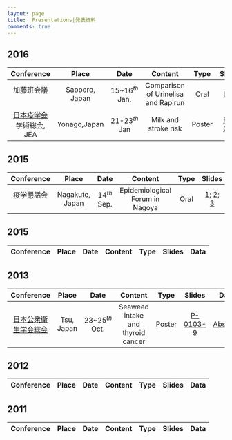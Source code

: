 ```yaml
---
layout: page
title:  Presentations|発表資料
comments: true
---
```


## 2016 

| Conference  | Place         |  Date             | Content                         | Type           |  Slides                | Data |
|:-------------------:|:-------------:|:-----------------:|:------------------------------------:|:--------------:|:----------------:|------|
|加藤班会議  　　　   | Sapporo, Japan| 15~16$^{th}$ Jan. | Comparison of Urinelisa and Rapirun  | Oral  |[Link](http://rpubs.com/winterwang/sapporo)||
|[日本疫学会](http://jeaweb.jp/)学術総会, JEA|Yonago,Japan| 21-23$^{th}$ Jan | Milk and stroke risk| Poster  |[P1-027](http://winterwang.github.io/files/2016_JEA_Milk_stroke.html)| [Abstract](http://winterwang.github.io/files/2016_JEA_Milk_stroke.pdf)|



## 2015

|Conference  | Place          |  Date          | Content                              | Type           |  Slides                | Data|
|:-------------------:|:--------------:|:--------------:|:------------------------------------:|:--------------:|:----------------------:|------|
|疫学懇話会  　　　   | Nagakute, Japan| 14$^{th}$  Sep.| Epidemiological Forum in Nagoya      | Oral| [1](http://winterwang.github.io/epi-forum/#1); [2](http://rpubs.com/winterwang/epi-forum-2); [3](http://rpubs.com/winterwang/epi-forum-3)||


## 2015

|Conference  | Place          |  Date          | Content                              | Type           |  Slides                | Data|
|:-------------------:|:--------------:|:--------------:|:------------------------------------:|:--------------:|:----------------------:|------|



## 2013 

| Conference  | Place          |  Date          | Content                              | Type           |  Slides                | Data|
|:-------------------:|:--------------:|:--------------:|:------------------------------------:|:--------------:|:----------------------:|------|
|[日本公衆衛生学会総会](http://www.c-linkage.co.jp/jsph72/index.html) | Tsu, Japan| 23~25$^{th}$ Oct.| Seaweed intake and thyroid cancer| Poster| [P-0103-9](http://winterwang.github.io/files/Seaweed_thyroid.pdf)|[Abstract](http://winterwang.github.io/files/Seaweed_abstract.pdf)|


## 2012

|Conference  | Place          |  Date          | Content                              | Type           |  Slides                | Data|
|:-------------------:|:--------------:|:--------------:|:------------------------------------:|:--------------:|:----------------------:|------|


## 2011

|Conference  | Place          |  Date          | Content                              | Type           |  Slides                | Data|
|:-------------------:|:--------------:|:--------------:|:------------------------------------:|:--------------:|:----------------------:|------|
